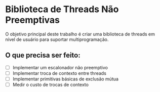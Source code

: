 # Biblioteca de Threads Não Preemptivas
O objetivo principal deste trabalho é criar uma biblioteca de threads em nível de usuário para
suportar multiprogramação.

## O que precisa ser feito:

- [ ] Implementar um escalonador não preemptivo
- [ ] Implementar troca de contexto entre threads
- [ ] Implementar primitivas básicas de exclusão mútua
- [ ] Medir o custo de trocas de contexto